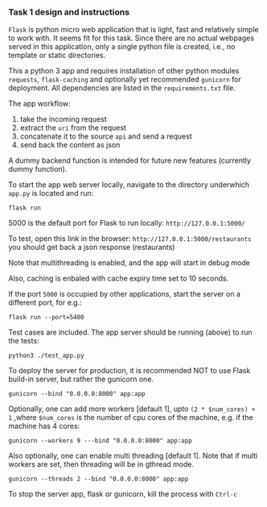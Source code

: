 ### Task 1 design and instructions
`Flask` is python micro web application that is light, fast and relatively simple to work with. It seems fit for this task.
Since there are no actual webpages served in this application, only a single python file is created, i.e., no template or static directories.

This a python 3 app and requires installation of other python modules `requests`, `flask-caching` and optionally yet recommended `gunicorn` for deployment. All dependencies are listed in the `requirements.txt` file.

The app workflow:
1) take the incoming request
2) extract the `uri` from the request
3) concatenate it to the source `api` and send a request
4) send back the content as json


A dummy backend function is intended for future new features (currently dummy function).


To start the app web server locally, navigate to the directory underwhich `app.py` is located and run:

```
flask run
```

5000 is the default port for Flask to run locally:  `http://127.0.0.1:5000/`

To test, open this link in the browser: `http://127.0.0.1:5000/restaurants` you should get back a json response (restaurants)


Note that multithreading is enabled, and the app will start in debug mode

Also, caching is enbaled with cache expiry time set to 10 seconds.

If the port `5000` is occupied by other applications, start the server on a different port, for e.g.:

```
flask run --port=5400
```

Test cases are included. The app server should be running (above) to run the tests:
```
python3 ./test_app.py
```

To deploy the server for production, it is recommended NOT to use Flask build-in server, but rather the gunicorn one.
```
gunicorn --bind "0.0.0.0:8000" app:app
```

Optionally, one can add more workers [default 1], upto `(2 * $num_cores) + 1` ,where `$num_cores` is the number of cpu cores of the machine, e.g. if the machine has 4 cores:
```
gunicorn --workers 9 ---bind "0.0.0.0:8000" app:app
```
Also optionally, one can enable multi threading [default 1]. Note that if multi workers are set, then threading will be in gthread mode.
```
gunicorn --threads 2 --bind "0.0.0.0:8000" app:app
```

To stop the server app, flask or gunicorn, kill the process with `Ctrl-c`


